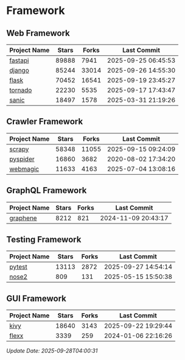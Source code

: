# Framework

## Web Framework
| Project Name | Stars | Forks | Last Commit |
| ------------ | ----- | ----- | ----------- |
| [fastapi](https://github.com/fastapi/fastapi) | 89888 | 7941 | 2025-09-25 06:45:53 |
| [django](https://github.com/django/django) | 85244 | 33014 | 2025-09-26 14:55:30 |
| [flask](https://github.com/pallets/flask) | 70452 | 16541 | 2025-09-19 23:45:27 |
| [tornado](https://github.com/tornadoweb/tornado) | 22230 | 5535 | 2025-09-17 17:43:47 |
| [sanic](https://github.com/sanic-org/sanic) | 18497 | 1578 | 2025-03-31 21:19:26 |

## Crawler Framework
| Project Name | Stars | Forks | Last Commit |
| ------------ | ----- | ----- | ----------- |
| [scrapy](https://github.com/scrapy/scrapy) | 58348 | 11055 | 2025-09-15 09:24:09 |
| [pyspider](https://github.com/binux/pyspider) | 16860 | 3682 | 2020-08-02 17:34:20 |
| [webmagic](https://github.com/code4craft/webmagic) | 11633 | 4163 | 2025-07-04 13:08:16 |

## GraphQL Framework
| Project Name | Stars | Forks | Last Commit |
| ------------ | ----- | ----- | ----------- |
| [graphene](https://github.com/graphql-python/graphene) | 8212 | 821 | 2024-11-09 20:43:17 |

## Testing Framework
| Project Name | Stars | Forks | Last Commit |
| ------------ | ----- | ----- | ----------- |
| [pytest](https://github.com/pytest-dev/pytest) | 13113 | 2872 | 2025-09-27 14:54:14 |
| [nose2](https://github.com/nose-devs/nose2) | 809 | 131 | 2025-05-15 15:50:38 |

## GUI Framework
| Project Name | Stars | Forks | Last Commit |
| ------------ | ----- | ----- | ----------- |
| [kivy](https://github.com/kivy/kivy) | 18640 | 3143 | 2025-09-22 19:29:44 |
| [flexx](https://github.com/flexxui/flexx) | 3339 | 259 | 2024-01-06 22:16:26 |

*Update Date: 2025-09-28T04:00:31*